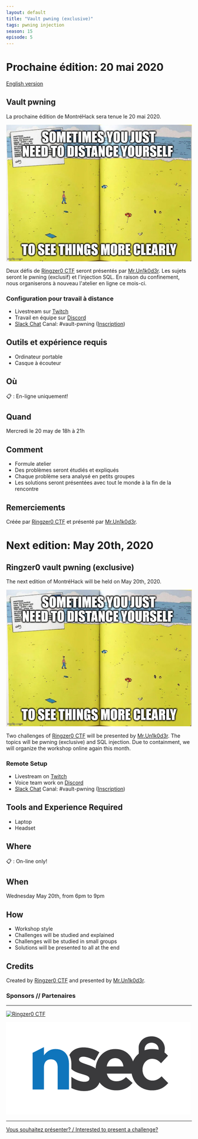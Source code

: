```yaml
---
layout: default
title: "Vault pwning (exclusive)"
tags: pwning injection
season: 15
episode: 5
---
```


# Prochaine édition: 20 mai 2020

[English version](#english)

## Vault pwning

La prochaine édition de MontréHack sera tenue le 20 mai 2020.

![vault-pwning](/images/2020-05_vault-pwning.png)

Deux défis de [Ringzer0 CTF](https://ringzer0ctf.com/) seront présentés par [Mr.Un1k0d3r](https://twitter.com/MrUn1k0d3r). Les sujets seront le pwning (exclusif) et l'injection SQL.
En raison du confinement, nous organiserons à nouveau l'atelier en ligne ce mois-ci.

### Configuration pour travail à distance

* Livestream sur [Twitch](https://twitch.tv/montrehack)
* Travail en équipe sur [Discord](https://discord.gg/XPjpAvP)
* [Slack Chat](https://montrehack.slack.com/) Canal: #vault-pwning ([Inscription](https://montrehack-slack-signup.herokuapp.com/))  

## Outils et expérience requis

* Ordinateur portable
* Casque à écouteur

## Où

:clipboard: : En-ligne uniquement!

## Quand

Mercredi le 20 may de 18h à 21h

## Comment
 
* Formule atelier
* Des problèmes seront étudiés et expliqués
* Chaque problème sera analysé en petits groupes
* Les solutions seront présentées avec tout le monde à la fin de la rencontre

## Remerciements

Créée par [Ringzer0 CTF](https://ringzer0ctf.com/) et présenté par [Mr.Un1k0d3r](https://twitter.com/MrUn1k0d3r).

<a id="english"></a>

# Next edition: May 20th, 2020

## Ringzer0 vault pwning (exclusive)

The next edition of MontréHack will be held on May 20th, 2020.

![vault-pwning](/images/2020-05_vault-pwning.png)

Two challenges of [Ringzer0 CTF](https://ringzer0ctf.com/) will be presented by [Mr.Un1k0d3r](https://twitter.com/MrUn1k0d3r). The topics will be pwning (exclusive) and SQL injection.
Due to containment, we will organize the workshop online again this month.

### Remote Setup

* Livestream on [Twitch](https://twitch.tv/montrehack)
* Voice team work on [Discord](https://discord.gg/XPjpAvP)
* [Slack Chat](https://montrehack.slack.com/) Canal: #vault-pwning ([Inscription](https://montrehack-slack-signup.herokuapp.com/))

## Tools and Experience Required

* Laptop
* Headset

## Where

:clipboard: : On-line only!

## When

Wednesday May 20th, from 6pm to 9pm

## How

* Workshop style
* Challenges will be studied and explained
* Challenges will be studied in small groups
* Solutions will be presented to all at the end

## Credits

Created by [Ringzer0 CTF](https://ringzer0ctf.com/) and presented by [Mr.Un1k0d3r](https://twitter.com/MrUn1k0d3r).

### Sponsors // Partenaires

<hr/>

[![Ringzer0 CTF](https://ringzer0ctf.com/images/logo.png)](https://ringzer0ctf.com)

[![NorthSec](/images/nsec_logo.png)](https://nsec.io/)

<hr/>

[Vous souhaitez présenter? / Interested to present a challenge?](https://github.com/montrehack/montrehack.github.com/wiki/Present-at-Montrehack)
